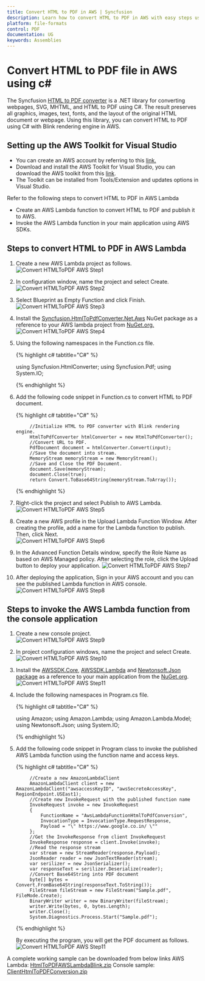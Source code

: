 ```yaml
---
title: Convert HTML to PDF in AWS | Syncfusion
description: Learn how to convert HTML to PDF in AWS with easy steps using Syncfusion .NET HTML converter library.
platform: file-formats
control: PDF
documentation: UG
keywords: Assemblies
---
```


# Convert HTML to PDF file in AWS using c#

The Syncfusion [HTML to PDF converter](https://www.syncfusion.com/pdf-framework/net/html-to-pdf) is a .NET library for converting webpages, SVG, MHTML, and HTML to PDF using C#. The result preserves all graphics, images, text, fonts, and the layout of the original HTML document or webpage. Using this library, you can convert HTML to PDF using C# with Blink rendering engine in AWS.

## Setting up the AWS Toolkit for Visual Studio

* You can create an AWS account by referring to this [link.](https://aws.amazon.com/) 
* Download and install the AWS Toolkit for Visual Studio, you can download the AWS toolkit from this [link](https://aws.amazon.com/visualstudio/).
* The Toolkit can be installed from Tools/Extension and updates options in Visual Studio. 

Refer to the following steps to convert HTML to PDF in AWS Lambda

* Create an AWS Lambda function to convert HTML to PDF and publish it to AWS.
* Invoke the AWS Lambda function in your main application using AWS SDKs.

## Steps to convert HTML to PDF in AWS Lambda

1. Create a new AWS Lambda project as follows.
![Convert HTMLToPDF AWS Step1](htmlconversion_images/AWS1.png) 
 
2. In configuration window, name the project and select Create.
![Convert HTMLToPDF AWS Step2](htmlconversion_images/AWS2.png) 

3. Select Blueprint as Empty Function and click Finish.
![Convert HTMLToPDF AWS Step3](htmlconversion_images/AWS3.png) 

4. Install the [Syncfusion.HtmlToPdfConverter.Net.Aws](https://www.nuget.org/packages/Syncfusion.HtmlToPdfConverter.Net.Aws/) NuGet package as a reference to your AWS lambda project from [NuGet.org.](https://www.nuget.org/)
![Convert HTMLToPDF AWS Step4](htmlconversion_images/AWS4.png) 

5. Using the following namespaces in the Function.cs file.

   {% highlight c# tabtitle="C#" %}

   using Syncfusion.HtmlConverter;
   using Syncfusion.Pdf;
   using System.IO;

   {% endhighlight %}

6. Add the following code snippet in Function.cs to convert HTML to PDF document.

   {% highlight c# tabtitle="C#" %}

            //Initialize HTML to PDF converter with Blink rendering engine.
            HtmlToPdfConverter htmlConverter = new HtmlToPdfConverter();
            //Convert URL to PDF.
            PdfDocument document = htmlConverter.Convert(input);
            //Save the document into stream.
            MemoryStream memoryStream = new MemoryStream();
            //Save and Close the PDF Document.
            document.Save(memoryStream);
            document.Close(true);
            return Convert.ToBase64String(memoryStream.ToArray());

   {% endhighlight %}

7. Right-click the project and select Publish to AWS Lambda. 
![Convert HTMLToPDF AWS Step5](htmlconversion_images/AWS5.png)  

8. Create a new AWS profile in the Upload Lambda Function Window. After creating the profile, add a name for the Lambda function to publish. Then, click Next.   
![Convert HTMLToPDF AWS Step6](htmlconversion_images/AWS6.png)     

9. In the Advanced Function Details window, specify the Role Name as based on AWS Managed policy. After selecting the role, click the Upload button to deploy your application.
![Convert HTMLToPDF AWS Step7](htmlconversion_images/AWS7.png)   

10. After deploying the application, Sign in your AWS account and you can see the published Lambda function in AWS console. 
![Convert HTMLToPDF AWS Step8](htmlconversion_images/AWS8.png)

## Steps to invoke the AWS Lambda function from the console application

1. Create a new console project.  
![Convert HTMLToPDF AWS Step9](htmlconversion_images/AWS9.png)

2. In project configuration windows, name the project and select Create.
![Convert HTMLToPDF AWS Step10](htmlconversion_images/AWS10.png)   

3. Install the [AWSSDK.Core](https://www.nuget.org/packages/AWSSDK.Core), [AWSSDK.Lambda](https://www.nuget.org/packages/AWSSDK.Lambda) and [Newtonsoft.Json package](https://www.nuget.org/packages/Newtonsoft.Json/13.0.2-beta3) as a reference to your main application from the [NuGet.org](https://www.nuget.org/).    
![Convert HTMLToPDF AWS Step11](htmlconversion_images/AWS11.png)  
 
4. Include the following namespaces in Program.cs file.

   {% highlight c# tabtitle="C#" %}

   using Amazon;
   using Amazon.Lambda;
   using Amazon.Lambda.Model;
   using Newtonsoft.Json;
   using System.IO;

   {% endhighlight %}

5. Add the following code snippet in Program class to invoke the published AWS Lambda function using the function name and access keys.

   {% highlight c# tabtitle="C#" %}

            //Create a new AmazonLambdaClient
            AmazonLambdaClient client = new AmazonLambdaClient("awsaccessKeyID", "awsSecreteAccessKey", RegionEndpoint.USEast1);
            //Create new InvokeRequest with the published function name
            InvokeRequest invoke = new InvokeRequest
            {
                FunctionName = "AwsLambdaFunctionHtmlToPdfConversion",
                InvocationType = InvocationType.RequestResponse,
                Payload = "\" https://www.google.co.in/ \""
            };
            //Get the InvokeResponse from client InvokeRequest
            InvokeResponse response = client.Invoke(invoke);
            //Read the response stream
            var stream = new StreamReader(response.Payload);
            JsonReader reader = new JsonTextReader(stream);
            var serilizer = new JsonSerializer();
            var responseText = serilizer.Deserialize(reader);
            //Convert Base64String into PDF document
            byte[] bytes = Convert.FromBase64String(responseText.ToString());
            FileStream fileStream = new FileStream("Sample.pdf", FileMode.Create);
            BinaryWriter writer = new BinaryWriter(fileStream);
            writer.Write(bytes, 0, bytes.Length);
            writer.Close();
            System.Diagnostics.Process.Start("Sample.pdf");
   {% endhighlight %}
 
   By executing the program, you will get the PDF document as follows. 
![Convert HTMLToPDF AWS Step11](htmlconversion_images/AWS12.png) 

A complete working sample can be downloaded from below links
AWS Lambda: [HtmlToPDFAWSLambdaBlink.zip](https://www.syncfusion.com/downloads/support/directtrac/general/ze/HtmlToPDFAWSLambdaBlink-1145438247)
Console sample: [ClientHtmlToPDFConversion.zip](https://www.syncfusion.com/downloads/support/directtrac/general/ze/ClientHtmlToPDFConversion-1236563355.zip)


